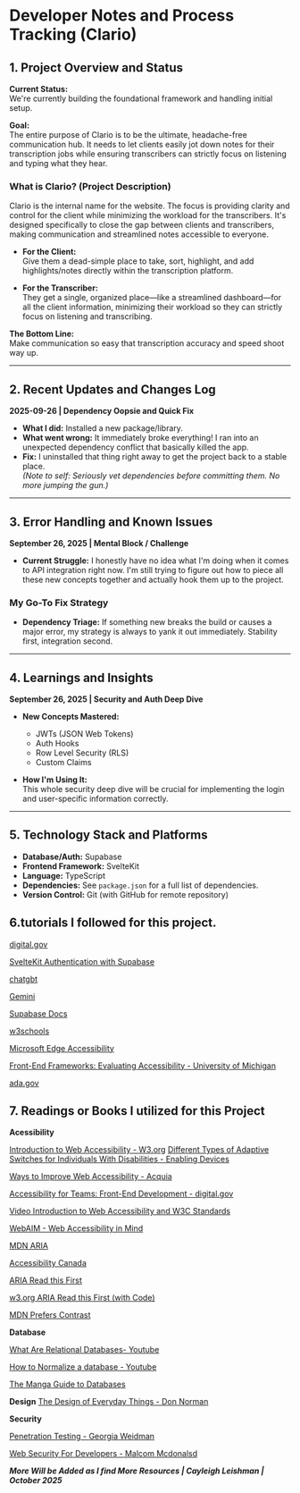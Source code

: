 # Developer Notes and Process Tracking (Clario)

## 1. Project Overview and Status

**Current Status:**  
We're currently building the foundational framework and handling initial setup.

**Goal:**  
The entire purpose of Clario is to be the ultimate, headache-free communication hub. It needs to let clients easily jot down notes for their transcription jobs while ensuring transcribers can strictly focus on listening and typing what they hear.

### What is Clario? (Project Description)
Clario is the internal name for the website. The focus is providing clarity and control for the client while minimizing the workload for the transcribers. It's designed specifically to close the gap between clients and transcribers, making communication and streamlined notes accessible to everyone.

- **For the Client:**  
  Give them a dead-simple place to take, sort, highlight, and add highlights/notes directly within the transcription platform.

- **For the Transcriber:**  
  They get a single, organized place—like a streamlined dashboard—for all the client information, minimizing their workload so they can strictly focus on listening and transcribing.

**The Bottom Line:**  
Make communication so easy that transcription accuracy and speed shoot way up.

---

## 2. Recent Updates and Changes Log

**2025-09-26 | Dependency Oopsie and Quick Fix**  
- **What I did:** Installed a new package/library.  
- **What went wrong:** It immediately broke everything! I ran into an unexpected dependency conflict that basically killed the app.  
- **Fix:** I uninstalled that thing right away to get the project back to a stable place.  
*(Note to self: Seriously vet dependencies before committing them. No more jumping the gun.)*

---

## 3. Error Handling and Known Issues

**September 26, 2025 | Mental Block / Challenge**  
- **Current Struggle:** I honestly have no idea what I'm doing when it comes to API integration right now. I'm still trying to figure out how to piece all these new concepts together and actually hook them up to the project.

### My Go-To Fix Strategy
- **Dependency Triage:** If something new breaks the build or causes a major error, my strategy is always to yank it out immediately. Stability first, integration second.

---

## 4. Learnings and Insights

**September 26, 2025 | Security and Auth Deep Dive**  
- **New Concepts Mastered:**  
  - JWTs (JSON Web Tokens)  
  - Auth Hooks  
  - Row Level Security (RLS)  
  - Custom Claims  

- **How I'm Using It:**  
This whole security deep dive will be crucial for implementing the login and user-specific information correctly.

---

## 5. Technology Stack and Platforms

- **Database/Auth:** Supabase  
- **Frontend Framework:** SvelteKit  
- **Language:** TypeScript  
- **Dependencies:** See `package.json` for a full list of dependencies.
- **Version Control:** Git (with GitHub for remote repository)

## 6.tutorials I followed for this project. 

<!--Accessibility for Teams: Front-End Development -->
[digital.gov](https://digital.gov/guides/accessibility-for-teams/front-end-development)

<!--SvelteKit Authentication with Supabase -->
[SvelteKit Authentication with Supabase](https://www.youtube.com/watch?v=lSm0GNnh-0I&t=9s.96+)

<!-- chatgbt -->
[chatgbt](https://chat.openai.com/)

<!-- gemini -->
[Gemini](https://gemini.google.com/)

<!-- Supabase Document -->
[Supabase Docs](https://supabase.com/docs)

<!-- W3schools for coding tutorials -->
[w3schools](https://www.w3schools.com/)

<!-- Microsoft Edge Accessibility tips -->
[Microsoft Edge Accessibility](https://learn.microsoft.com/en-us/microsoft-edge/accessibility/design)

[Front-End Frameworks: Evaluating Accessibility - University of Michigan](https://accessibility.umich.edu/how-to/design-development/front-end-frameworks)


[ada.gov](https://www.ada.gov/resources/web-guidance/)

## 7. Readings or Books I utilized for this Project


**Acessibility**

[Introduction to Web Accessibility - W3.org](https://www.w3.org/WAI/fundamentals/accessibility-intro/)
[Different Types of Adaptive Switches for Individuals With Disabilities - Enabling Devices](https://enablingdevices.com/blog/different-types-of-adaptive-switches-for-individuals-with-disabilities/?srsltid=AfmBOor0bOoZn6GwoxEsx7uM7GWnH0X744uKdV2Uo7soqo6LuFXHs421)


[Ways to Improve Web Accessibility - Acquia](https://www.acquia.com/blog/ways-to-improve-web-accessibility)

[Accessibility for Teams: Front-End Development - digital.gov](https://digital.gov/guides/accessibility-for-teams/front-end-development/)

[Video Introduction to Web Accessibility and W3C Standards](https://www.w3.org/WAI/videos/standards-and-benefits/)

[WebAIM - Web Accessibility in Mind](https://webaim.org/projects/million/)

[MDN ARIA](https://developer.mozilla.org/en-US/docs/Web/Accessibility/ARIA/Reference/Attributes/aria-label)

[Accessibility Canada](https://accessibilitycanada.ca/wp-content/uploads/2018/10/AccessAbility-Handbook-on-Acc.-Web-Design.pdf)

[ARIA Read this First](https://www.w3.org/WAI/ARIA/apg/patterns/)

[w3.org ARIA Read this First (with Code)](https://www.w3.org/WAI/ARIA/apg/practices/read-me-first/)


[MDN Prefers Contrast](https://developer.mozilla.org/en-US/docs/Web/CSS/@media/prefers-contrast)

**Database**
<!-- what are relational Databases -->
[What Are Relational Databases- Youtube](https://www.youtube.com/watch?v=OqjJjpjDRLc)

<!-- How to Normalize a Database -->
[How to Normalize a database - Youtube](https://www.youtube.com/watch?v=siiYInWniFs)

<!-- The Magna Guide to databases-->
[The Manga Guide to Databases](https://oberstar.eu.org/share/Documents/The-Manga-guide-to-databases.pdf)

**Design**
[The Design of Everyday Things - Don Norman](https://jnd.org/books/the-design-of-everyday-things-revised-and-expanded-edition/)


**Security**

[Penetration Testing - Georgia Weidman](https://www.kea.nu/files/textbooks/humblesec/penetrationtesting.pdf)


[Web Security For Developers - Malcom Mcdonalsd](https://www.kea.nu/files/textbooks/humblesec/websecurityfordevelopers.pdf)


***More Will be Added as I find More Resources | Cayleigh Leishman | October 2025***